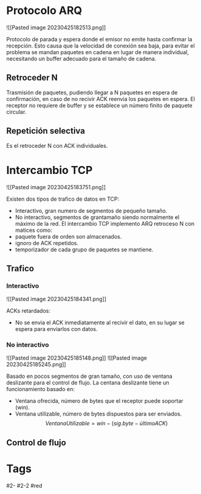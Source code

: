 # Protocolo ARQ

![[Pasted image 20230425182513.png]]

Protocolo de parada y espera donde el emisor no emite hasta confirmar la recepción. Esto causa que la velocidad de conexión sea baja, para evitar el problema se mandan paquetes en cadena en lugar de manera individual, necesitando un buffer adecuado para el tamaño de cadena.
## Retroceder N
Trasmisión de paquetes, pudiendo llegar a N paquetes en espera de confirmación, en caso de no recivir ACK reenvia los paquetes en espera. El receptor no requiere de buffer y se establece un número finito de paquete circular.
## Repetición selectiva
Es el retroceder N con ACK individuales.
# Intercambio TCP

![[Pasted image 20230425183751.png]]

Existen dos tipos de trafico de datos en TCP:
- Interactivo, gran numero de segmentos de pequeño tamaño.
- No interactivo, segmentos de grantamaño siendo normalmente el máximo de la red.
El intercambio TCP implemento ARQ retroceso N con matices como:
- paquete fuera de orden son almacenados.
- ignoro de ACK repetidos.
- temporizador de cada grupo de paquetes se mantiene.
## Trafico
### Interactivo

![[Pasted image 20230425184341.png]]

ACKs retardados:
- No se envia el ACK inmediatamente al recivir el dato, en su lugar se espera para enviarlos con datos.
### No interactivo

![[Pasted image 20230425185148.png]]
![[Pasted image 20230425185245.png]]

Basado en pocos segmentos de gran tamaño, con uso de ventana deslizante para el control de flujo. La centana deslizante tiene un funcionamiento basado en:
- Ventana ofrecida, número de bytes que el receptor puede soportar (win).
- Ventana utilizable, número de bytes dispuestos para ser enviados.
$$Ventana Utilizable = win-(sig.byte-últimoACK)$$
## Control de flujo

# Tags
#2- 
#2-2 
#red 